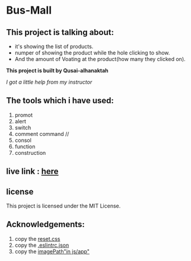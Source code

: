 # Bus-Mall

## This project is talking about:
* it's showing the list of products. 
* numper of showing the product while the hole clicking to show.
* And the amount of Voating at the product(how many they clicked on). 

**This project is built by Qusai-alhanaktah**

*I got a little help from my instructor*

## The tools which i have used:
1. promot 
2. alert
3. switch
4. comment command //
5. consol
6. function
7. construction

## live link : [here](https://qusai-alhanaktah.github.io/bus-mall/)

## license
This project is licensed under the MIT License.

## Acknowledgements:
1. copy the [reset.css](https://meyerweb.com/eric/tools/css/reset/)
2. copy the [.eslintrc.json](https://github.com/LTUC/amman-201d2/blob/master/configs/.eslintrc.json)
3. copy the [imagePath"in js/app"](https://github.com/LTUC/amman-201d2/blob/master/class-13/review/js/app.js)

